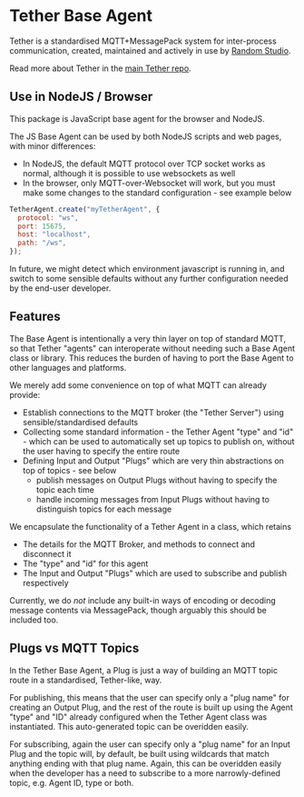 # Tether Base Agent

Tether is a standardised MQTT+MessagePack system for inter-process communication, created, maintained and actively in use by [Random Studio](https://random.studio).

Read more about Tether in the [main Tether repo](https://github.com/RandomStudio/tether).

## Use in NodeJS / Browser

This package is JavaScript base agent for the browser and NodeJS.

The JS Base Agent can be used by both NodeJS scripts and web pages, with minor differences:

- In NodeJS, the default MQTT protocol over TCP socket works as normal, although it is possible to use websockets as well
- In the browser, only MQTT-over-Websocket will work, but you must make some changes to the standard configuration - see example below

```js
TetherAgent.create("myTetherAgent", {
  protocol: "ws",
  port: 15675,
  host: "localhost",
  path: "/ws",
});
```

In future, we might detect which environment javascript is running in, and switch to some sensible defaults without any further configuration needed by the end-user developer.

## Features

The Base Agent is intentionally a very thin layer on top of standard MQTT, so that Tether "agents" can interoperate without needing such a Base Agent class or library. This reduces the burden of having to port the Base Agent to other languages and platforms.

We merely add some convenience on top of what MQTT can already provide:

- Establish connections to the MQTT broker (the "Tether Server") using sensible/standardised defaults
- Collecting some standard information - the Tether Agent "type" and "id" - which can be used to automatically set up topics to publish on, without the user having to specify the entire route
- Defining Input and Output "Plugs" which are very thin abstractions on top of topics - see below
  - publish messages on Output Plugs without having to specify the topic each time
  - handle incoming messages from Input Plugs without having to distinguish topics for each message

We encapsulate the functionality of a Tether Agent in a class, which retains

- The details for the MQTT Broker, and methods to connect and disconnect it
- The "type" and "id" for this agent
- The Input and Output "Plugs" which are used to subscribe and publish respectively

Currently, we do _not_ include any built-in ways of encoding or decoding message contents via MessagePack, though arguably this should be included too.

## Plugs vs MQTT Topics

In the Tether Base Agent, a Plug is just a way of building an MQTT topic route in a standardised, Tether-like, way.

For publishing, this means that the user can specify only a "plug name" for creating an Output Plug, and the rest of the route is built up using the Agent "type" and "ID" already configured when the Tether Agent class was instantiated. This auto-generated topic can be overidden easily.

For subscribing, again the user can specify only a "plug name" for an Input Plug and the topic will, by default, be built using wildcards that match anything ending with that plug name. Again, this can be overidden easily when the developer has a need to subscribe to a more narrowly-defined topic, e.g. Agent ID, type or both.
